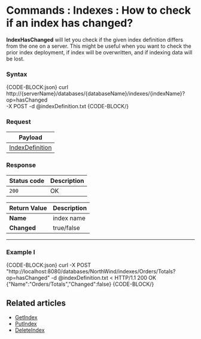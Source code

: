 # Commands : Indexes : How to check if an index has changed?

**IndexHasChanged** will let you check if the given index definition differs from the one on a server. This might be useful when you want to check the prior index deployment, if index will be overwritten, and if indexing data will be lost.

### Syntax

{CODE-BLOCK:json}
curl \
	http://{serverName}/databases/{databaseName}/indexes/{indexName}?op=hasChanged \
	-X POST
	-d @indexDefinition.txt
{CODE-BLOCK/}

### Request

| Payload |
| ------- |
| [IndexDefinition](../../../../glossary/index-definition) |

### Response

| Status code | Description |
| ----------- | - |
| `200` | OK |

| Return Value | Description |
| ------------- | ------------- |
| **Name** | index name |
| **Changed** | true/false |

<hr />

### Example I

{CODE-BLOCK:json}
curl -X POST "http://localhost:8080/databases/NorthWind/indexes/Orders/Totals?op=hasChanged" 
	-d @indexDefinition.txt
< HTTP/1.1 200 OK
{"Name":"Orders/Totals","Changed":false}
{CODE-BLOCK/}

## Related articles

- [GetIndex](../../../../client-api/commands/indexes/get)  
- [PutIndex](../../../../client-api/commands/indexes/put)  
- [DeleteIndex](../../../../client-api/commands/indexes/delete)  